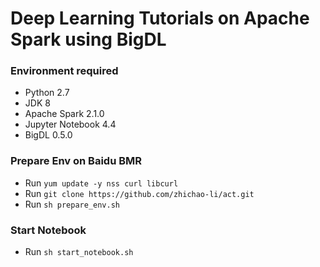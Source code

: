 # Deep Learning Tutorials on Apache Spark using BigDL

### Environment required
+ Python 2.7
+ JDK 8
+ Apache Spark 2.1.0
+ Jupyter Notebook 4.4
+ BigDL 0.5.0

### Prepare Env on Baidu BMR
* Run ```yum update -y nss curl libcurl```
* Run ```git clone https://github.com/zhichao-li/act.git```
* Run ```sh prepare_env.sh```

### Start Notebook
* Run ```sh start_notebook.sh```
